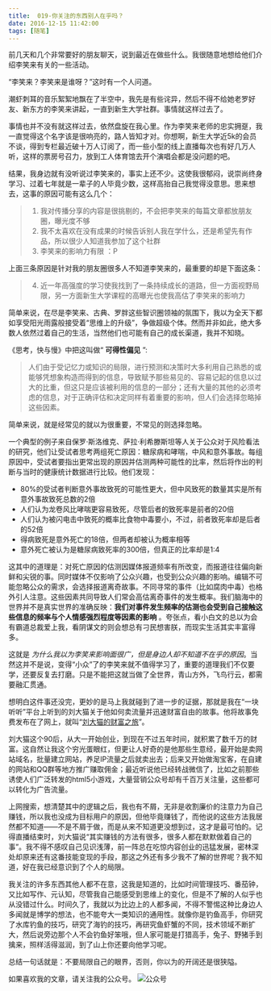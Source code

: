 ```yaml
---
title:  019-你关注的东西别人在乎吗？
date: 2016-12-15 11:42:00
tags: [随笔]
---
```


前几天和几个非常要好的朋友聊天，说到最近在做些什么。我很随意地想给他们介绍李笑来有关的一些活动。

“李笑来？李笑来是谁呀？”这时有一个人问道。

潮虾刺耳的音乐絮絮地飘在了半空中，我先是有些诧异，然后不得不给她老罗好友、新东方的李笑来讲起，一直到新生大学社群。事情就这样过去了。

事情也并不没有就这样过去，依然盘旋在我心里。作为李笑来老师的忠实拥趸，我一直觉得这个名字该是很响亮的，路人皆知才对。你想啊，新生大学近5k的会员不谈，得到专栏最近破十万人订阅了，而一些小型的线上直播每次也有好几万人听，这样的票房号召力，放到工人体育馆去开个演唱会都是没问题的吧。

结果，我身边就有没听说过李笑来的，事实上还不少。这使我很郁闷，说崇尚终身学习、过着七年就是一辈子的人毕竟少数，这样高抬自己我觉得没意思。思来想去，这事的原因可能有这么几个：

> 1. 我对传播分享的内容是很挑剔的，不会把李笑来的每篇文章都放朋友圈，曝光度不够
> 2. 我不太喜欢在没有成果的时候告诉别人我在学什么，还是希望先有作品，所以很少人知道我参加了这个社群
> 3. 李笑来的影响力有限 ：P

上面三条原因是针对我的朋友圈很多人不知道李笑来的，最重要的却是下面这条：

> 4. 近一年高强度的学习使我找到了一条持续成长的道路，但一方面视野局限，另一方面新生大学课程的高曝光也使我高估了李笑来的影响力

简单来说，在尽是李笑来、古典、罗胖这些智识圈领袖的氛围下，我以为全天下都如享受阳光雨露般接受着“思维上的升级”，争做超级个体。然而并非如此，绝大多数人依然过着自己的生活，当然他们也可能有自己的成长渠道，我并不知晓。

《思考，快与慢》中把这叫做“ **可得性偏见** ”:

> 人们由于受记忆力或知识的局限，进行预测和决策时大多利用自己熟悉的或能够凭想象构造而得到的信息，导致赋予那些易见的、容易记起的信息以过大的比重，但这只是应该被利用的信息的一部分；还有大量的其他的必须考虑的信息，对于正确评估和决定同样有着重要的影响，但人们会选择忽略掉这些因素。

简单来说，就是经常见的就以为很重要，不常见的则选择忽略。

一个典型的例子来自保罗·斯洛维克、萨拉·利希滕斯坦等人关于公众对于风险看法的研究，他们让受试者思考两组死亡原因：糖尿病和哮喘，中风和意外事故。每组原因中，受试者要指出更常出现的原因并估测两种可能性的比率，然后将作出的判断与当时的健康统计数据进行比较。他们发现：

- 80%的受试者判断意外事故致死的可能性更大，但中风致死的数量其实是所有意外事故致死总数的2倍
- 人们认为龙卷风比哮喘更容易致死，尽管后者的致死率是前者的20倍
- 人们认为被闪电击中致死的概率比食物中毒要小，不过，前者致死率却是后者的52倍
- 得病致死是意外死亡的18倍，但两者却被认为概率相等
- 意外死亡被认为是糖尿病致死率的300倍，但真正的比率却是1∶4

这其中的道理是：对死亡原因的估测因媒体报道频率有所改变，而报道往往偏向新鲜和尖锐的事。同时媒体不仅影响了公众兴趣，也受到公众兴趣的影响。编辑不可能忽略公众的需求，会选择报道离奇故事。不同寻常的事件（比如腐肉中毒）也格外引人注意。这些因素共同导致人们常会高估离奇事件的发生概率。我们脑海中的世界并不是真实世界的准确反映：**我们对事件发生频率的估测也会受到自己接触这些信息的频率与个人情感强烈程度等因素的影响** 。夸张点，看小白文的总以为会有霸道总裁爱上我，看阴谋文的则会想总有刁民想害朕，而现实生活其实丰富得多。

这就是 *为什么我以为李笑来影响面很广，但是身边人却不知道不在乎的原因*。当然这并不是说，变得“小众”了的李笑来就不值得学习了，重要的道理我们不仅要学，还要反复去打磨。只是不能把这就当做了全世界，青山方外，飞鸟行云，都需要融汇贯通。

想明白这件事还没完，更妙的是马上我就碰到了进一步的证据，那就是我在“一块听听”平台上听到的刘大猫关于他如何卖流量并迅速财富自由的故事。他将故事免费发布在了网上，就叫“[刘大猫的财富之旅](http://www.liudamao.com/)”。

刘大猫这个90后，从大一开始创业，到现在不过五年时间，就积累了数千万的财富。这自然让我这个穷光蛋眼红，但更让人好奇的是他那些生意经，最开始是卖网站域名，批量建立网站，养足IP流量之后就卖出去；后来又开始做淘宝客，在自建的网站和QQ群等地方推广赚取佣金；最近听说他已经转战微信了，比如之前那些诱使人们广泛转发的html5小游戏，大量营销公众号却有千百万关注量，这些都可以转化为广告流量。

上网搜索，想清楚其中的逻辑之后，我也有不屑，无非是收割廉价的注意力为自己赚钱，所以我也没成为目标用户的原因，但他毕竟赚钱了，而他说的这些方法我居然都不知道——不是不屑于做，而是从来不知道更没想到过，这才是最可怕的。记得直播结束时，刘大猫说“其实赚钱的方法有很多，很多人都在默默做着自己的事”。我不得不感叹自己见识浅薄，前一阵总在吃惊内容创业的迅猛发展，密林深处却原来还有这番技能变现的手段，那这之外还有多少我不了解的世界呢？我不知道，好在我已经意识到了个人的局限。

我关注的许多东西其他人都不在意，这我是知道的，比如时间管理技巧、番茄钟，又比如写作、元认知，尽管我自己能感受到思维上的变化，但是不了解的人似乎也从没错过什么。时间久了，我就以为比边上的人都多闻，不得不警惕这种比身边人多闻就是博学的想法，也不能夸大一类知识的通用性。就像你是钓鱼高手，你研究了水库钓鱼的技巧，研究了海钓的技巧，再研究鱼虾蟹的不同，技术领域不断扩大，然后说旁边那个人不会钓鱼好笨哦，但人家可能是打猎高手，兔子、野猪手到擒来，照样活得滋润，到了山上你还要向他学习呢。

总结一句话就是：不要局限自己的眼界，否则，你以为的开阔还是很狭隘。

如果喜欢我的文章，请关注我的公众号。
![公众号](http://ofjzymouj.bkt.clouddn.com/16-10-24/1552231.jpg)
